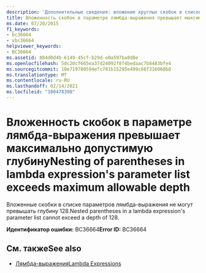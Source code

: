 ```yaml
---
description: 'Дополнительные сведения: вложение круглых скобок в список параметров лямбда-выражения превышает максимально допустимую глубину'
title: Вложенность скобок в параметре лямбда-выражения превышает максимально допустимую глубину
ms.date: 07/20/2015
f1_keywords:
- bc36664
- vbc36664
helpviewer_keywords:
- BC36664
ms.assetid: 884d0d4b-6149-45cf-b29d-e0a597ba8d8e
ms.openlocfilehash: 5dc20cf665ea37d24092f8f4bedaac7b8483bfe4
ms.sourcegitcommit: 10e719780594efc781b15295e499c66f316068b8
ms.translationtype: MT
ms.contentlocale: ru-RU
ms.lasthandoff: 02/14/2021
ms.locfileid: "100478390"
---
```

# <a name="nesting-of-parentheses-in-lambda-expressions-parameter-list-exceeds-maximum-allowable-depth"></a><span data-ttu-id="0ba02-103">Вложенность скобок в параметре лямбда-выражения превышает максимально допустимую глубину</span><span class="sxs-lookup"><span data-stu-id="0ba02-103">Nesting of parentheses in lambda expression's parameter list exceeds maximum allowable depth</span></span>

<span data-ttu-id="0ba02-104">Вложенные скобки в списке параметров лямбда-выражения не могут превышать глубину 128.</span><span class="sxs-lookup"><span data-stu-id="0ba02-104">Nested parentheses in a lambda expression's parameter list cannot exceed a depth of 128.</span></span>  
  
 <span data-ttu-id="0ba02-105">**Идентификатор ошибки:** BC36664</span><span class="sxs-lookup"><span data-stu-id="0ba02-105">**Error ID:** BC36664</span></span>  
  
## <a name="see-also"></a><span data-ttu-id="0ba02-106">См. также</span><span class="sxs-lookup"><span data-stu-id="0ba02-106">See also</span></span>

- [<span data-ttu-id="0ba02-107">Лямбда-выражения</span><span class="sxs-lookup"><span data-stu-id="0ba02-107">Lambda Expressions</span></span>](../programming-guide/language-features/procedures/lambda-expressions.md)
